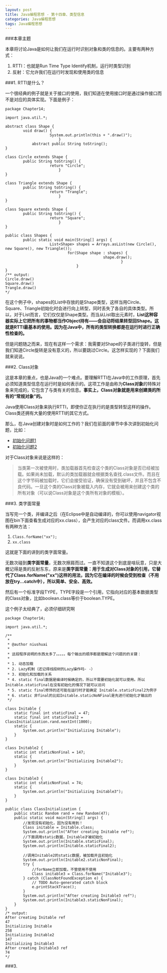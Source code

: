 ```yaml
---
layout: post
title: Java编程思想 - 第十四章、类型信息
categories: Java编程思想
tags: Java编程思想
---
```


###本章主题

本章将讨论Java是如何让我们在运行时识别对象和类的信息的。主要有两种方式：

1. RTTI：也就是Run Time Type Identify机制，运行时类型识别
2. 反射：它允许我们在运行时发现和使用类的信息

###1. RTTI是什么？

一个很经典的例子就是关于接口的使用，我们知道在使用接口时是通过操作接口而不是对应的具体实现。下面是例子：

```
package Chapter14;

import java.util.*;

abstract class Shape {
		void draw() {
					System.out.println(this + ".draw()");
						}
			abstract public String toString();
}

class Circle extends Shape {
		public String toString() {
					return "Circle";
						}
}

class Triangle extends Shape {
		public String toString() {
					return "Trangle";
						}
}

class Square extends Shape {
		public String toString() {
					return "Square";
						}
}

public class Shapes {
		public static void main(String[] args) {
					List<Shape> shapes = Arrays.asList(new Circle(), new Square(), new Triangle());
							for(Shape shape : shapes) {
											shape.draw();
													}
								}
}
/** output:
Circle.draw()
Square.draw()
Trangle.draw()
*/
```

在这个例子中，shapes的List中存放的是Shape类型，这样当用Circle、Square、Triangle初始化时会进行向上转型，同时丢失了各自的具体类型。所以，对于List而言，它们仅仅是Shape类型。而当从List取出元素时，**List这种容器实际上它把所有的事物都当作Object持有——会自动将结果转型回Shape。这就是RTTI最基本的使用。因为在Java中，所有的类型转换都是在运行时进行正确性检查的。**

但是问题随之而来，现在有这样一个需求：我需要对Shape的子类进行旋转，但是我们知道Circle旋转是没有意义的，所以要跳过Circle。这怎样实现的？下面我们就来说说。

###2. Class对象

这是本章的重点，也是Java的一个难点。要理解RTTI在Java中的工作原理，首先必须知道类型信息在运行时是如何表示的。这项工作是由称为**Class对象**的特殊对象来完成的，它包含了与类有关的信息。**事实上，Class对象就是用来创建类的所有的“常规对象”的。**

Java使用Class对象来执行RTTI，即使你正在执行的是类型转型这样的操作。Class类还拥有大量的使用RTTI的其它方式。

那么，在Java创建对象时是如何工作的？我们在前面的章节中多次讲到初始化问题，比如：

* [初始化问题1]()
* [初始化问题2]()

对于Class对象来说是这样的：

> 当类第一次被使用时，类加载器首先检查这个类的Class对象是否已经被加载。如果尚未加载，默认的类加载器就会根据类名查找.class文件。而且在这个字节码被加载时，它们会接受验证，确保没有受到破坏，并且不包含不良代码。一旦这个类的Class对象被载入内存，它就会被用来创建这个类的所有对象（可以说Class对象是这个类所有对象的模板）。

###3. 类字面常量

当写完一个类，并编译之后（在Eclipse中是自动编译的，你可以使用navigator视图在bin下面查看生成对应的xx.class），会产生对应的class文件。而调用xx.class有两种方法：

1. ```Class.forName("xx");```
2. ```xx.class```

这就是下面的讲到的类字面常量。


无数次碰到**类字面常量**，无数次擦肩而过。一直不知道这个到底是啥玩意，只是大概记得是类的反射东东，原来是**类字面常量：用于生成对Class对象的引用，它替代了Class.forName("xx")这样的用法，因为它在编译的时候会受到检查（不用放在try...catch中），所以简单、安全、高效。**

然后有一个标准字段TYPE，TYPE字段是一个引用，它指向对应的基本数据类型的Class对象，比如boolean.class等价于boolean.TYPE。

这个例子太经典了，必须仔细研究啊

```
package Chapter14;

import java.util.*;

/**
 * 
 * @author niushuai
 *
 * 这段程序说明的东西太多了。。。。。每个输出的顺序都是理解这个问题的的关键：
 * 
 * 1. 动态加载
 * 2. Lazy机制（还记得线段树的Lazy操作吗- -）
 * 3. 初始化和加载的关系
 * 4. static final数据是编译时候确定的，所以不需要初始化就可以使用。所以Initable.staticFinal在没有初始化的情况下就可以访问
 * 5. static final修饰的还可能在运行时才能确定 Initable.staticFinal2为例子
 * 6. static 非final的比如Initable.staticNoNFinal是先进行初始化才输出的
 */

class Initable {
	static final int staticFinal = 47;
	static final int staticFinal2 = ClassInitialization.rand.nextInt(1000);
	static {
		System.out.println("Initializing Initable");
	}
}

class Initable2 {
	static int staticNonFinal = 147;
	static {
		System.out.println("Initializing Initable2");
	}
}

class Initable3 {
	static int staticNonFinal = 74;
	static {
		System.out.println("Initializing Initable3");
	}
}

public class ClassInitialization {
	public static Random rand = new Random(47);
	public static void main(String[] args) {
		//发现没有初始化，因为没有用到！
		Class initable = Initable.class;
		System.out.println("After creating Initable ref");
		//下面调用static数据，Initable才被初始化
		System.out.println(Initable.staticFinal);
		System.out.println(Initable.staticFinal2);
		
		//调用Initable2的static数据，被加载并且初始化
		System.out.println(Initable2.staticNonFinal);
		try {
			//forName立即加载，不管使用不使用
			Class initable3 = Class.forName("Initable3");
		} catch (ClassNotFoundException e) {
			// TODO Auto-generated catch block
			e.printStackTrace();
		}
		System.out.println("After creating Initable3 ref");
		System.out.println(Initable3.staticNonFinal);
	}
}
/* output:
After creating Initable ref
47
Initializing Initable
258
Initializing Initable2
147
Initializing Initable3
After creating Initable3 ref
74
*/
```

###3. 
